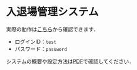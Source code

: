 # 入退場管理システム

実際の動作は[こちら](https://app.minagu.work/access_controll/)から確認できます．

- ログインID：`test`
- パスワード：`password`

システムの概要や設定方法は[PDF](https://github.com/m-guchi/access_controll_system/tree/master/doc/guide_ja.pdf)で確認してください．